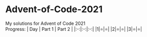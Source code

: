 # Advent-of-Code-2021
My solutions for Advent of Code 2021  
Progress:
| Day | Part 1 | Part 2 |
|:-:|:-:|:-:|
|1|⭐|⭐|
|2|⭐|⭐|
|3|⭐|⭐|

